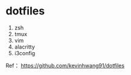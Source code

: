 # dotfiles


1. zsh
2. tmux
3. vim
4. alacritty
5. i3config


Ref： https://github.com/kevinhwang91/dotfiles
